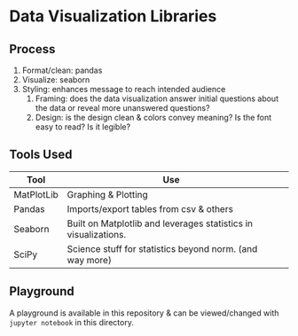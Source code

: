 # Data Visualization Libraries

## Process

1. Format/clean: pandas
2. Visualize: seaborn
3. Styling: enhances message to reach intended audience
   1. Framing: does the data visualization answer initial questions about the data or reveal more unanswered questions?
   2. Design: is the design clean & colors convey meaning? Is the font easy to read? Is it legible?

## Tools Used

| Tool       | Use                                                             |   |
|------------|-----------------------------------------------------------------|---|
| MatPlotLib | Graphing & Plotting                                             |   |
| Pandas     | Imports/export tables from csv & others                         |   |
| Seaborn    | Built on Matplotlib and leverages statistics in visualizations. |   |
| SciPy      | Science stuff for statistics beyond norm. (and way more)        |   |

## Playground
A playground is available in this repository & can be viewed/changed with `jupyter notebook` in this directory.